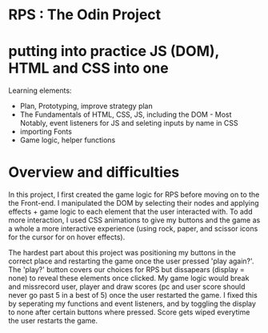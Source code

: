 # RPS : The Odin Project

# putting into practice JS (DOM), HTML and CSS into one 

Learning elements:
  - Plan, Prototyping, improve strategy plan
  - The Fundamentals of HTML, CSS, JS, including the DOM
        - Most Notably, event listeners for JS and seleting inputs by name in CSS
  - importing Fonts
  - Game logic, helper functions

# Overview and difficulties

In this project, I first created the game logic for RPS before moving on to the the Front-end. I manipulated the DOM by selecting their nodes and applying effects + game logic to each element that the user interacted with. To add more interaction, I used CSS animations to give my buttons and the game as a whole a more interactive experience (using rock, paper, and scissor icons for the cursor for on hover effects). 

The hardest part about this project was positioning my buttons in the correct place and restarting the game once the user pressed 'play again?'. The 'play?' button covers our choices for RPS but dissapears (display = none) to reveal these elements once clicked. My game logic would break and missrecord user, player and draw scores (pc and user score should never go past 5 in a best of 5) once the user restarted the game. I fixed this by seperating my functions and event listeners, and by toggling the display to none after certain buttons where pressed. Score gets wiped everytime the user restarts the game.
  
